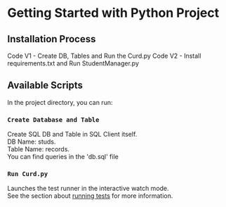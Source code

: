 # Getting Started with Python Project

## Installation Process
Code V1 - Create DB, Tables and Run the Curd.py
Code V2 - Install requirements.txt and Run StudentManager.py
## Available Scripts

In the project directory, you can run:
### `Create Database and Table`

Create SQL DB and Table in SQL Client itself.\
DB Name: studs.\
Table Name: records.\
You can find queries in the 'db.sql' file

### `Run Curd.py`

Launches the test runner in the interactive watch mode.\
See the section about [running tests](https://facebook.github.io/create-react-app/docs/running-tests) for more information.


